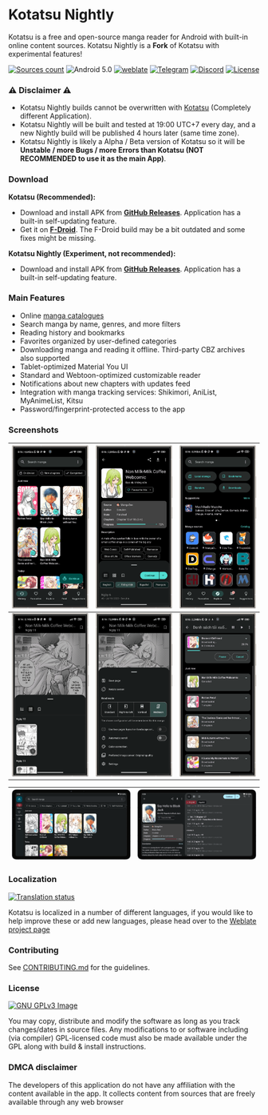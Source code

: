 # Kotatsu Nightly

Kotatsu is a free and open-source manga reader for Android with built-in online content sources. Kotatsu Nightly is a **Fork** of Kotatsu with experimental features!

[![Sources count](https://img.shields.io/badge/dynamic/yaml?url=https%3A%2F%2Fraw.githubusercontent.com%2FKotatsuApp%2Fkotatsu-parsers%2Frefs%2Fheads%2Fmaster%2F.github%2Fsummary.yaml&query=total&label=manga%20sources&color=%23E9321C)](https://github.com/KotatsuApp/kotatsu-parsers) ![Android 5.0](https://img.shields.io/badge/android-5.0+-brightgreen) [![weblate](https://hosted.weblate.org/widgets/kotatsu/-/strings/svg-badge.svg)](https://hosted.weblate.org/engage/kotatsu/) [![Telegram](https://img.shields.io/badge/chat-telegram-60ACFF)](https://t.me/kotatsuapp) [![Discord](https://img.shields.io/discord/898363402467045416?color=5865f2&label=discord)](https://discord.gg/NNJ5RgVBC5) [![License](https://img.shields.io/github/license/KotatsuApp/Kotatsu)](https://github.com/KotatsuApp/Kotatsu/blob/devel/LICENSE)

### ⚠️ Disclaimer ⚠️

- Kotatsu Nightly builds cannot be overwritten with [Kotatsu](https://github.com/KotatsuApp/Kotatsu) (Completely different Application).
- Kotatsu Nightly will be built and tested at 19:00 UTC+7 every day, and a new Nightly build will be published 4 hours later (same time zone).
- Kotatsu Nightly is likely a Alpha / Beta version of Kotatsu so it will be **Unstable / more Bugs / more Errors than Kotatsu (NOT RECOMMENDED to use it as the main App)**.

### Download

**Kotatsu (Recommended):**
- Download and install APK from **[GitHub Releases](https://github.com/KotatsuApp/Kotatsu/releases/latest)**. Application has a built-in self-updating feature.
- Get it on **[F-Droid](https://f-droid.org/packages/org.koitharu.kotatsu)**. The F-Droid build may be a bit outdated and some fixes might be missing.

**Kotatsu Nightly (Experiment, not recommended):**
- Download and install APK from **[GitHub Releases](https://github.com/KotatsuApp/Kotatsu-Nightly/releases/latest)**. Application has a built-in self-updating feature.

### Main Features

* Online [manga catalogues](https://github.com/KotatsuApp/kotatsu-parsers)
* Search manga by name, genres, and more filters
* Reading history and bookmarks
* Favorites organized by user-defined categories
* Downloading manga and reading it offline. Third-party CBZ archives also supported
* Tablet-optimized Material You UI
* Standard and Webtoon-optimized customizable reader
* Notifications about new chapters with updates feed
* Integration with manga tracking services: Shikimori, AniList, MyAnimeList, Kitsu
* Password/fingerprint-protected access to the app

### Screenshots

| ![Screenshot_20200226-210337](https://github.com/KotatsuApp/Kotatsu/raw/devel/metadata/en-US/images/phoneScreenshots/1.png) | ![](https://github.com/KotatsuApp/Kotatsu/raw/devel/metadata/en-US/images/phoneScreenshots/2.png)                           | ![Screenshot_20200226-210232](https://github.com/KotatsuApp/Kotatsu/raw/devel/metadata/en-US/images/phoneScreenshots/3.png) |
|-----------------------------------------------------------------------------------------------------------------------------|-----------------------------------------------------------------------------------------------------------------------------|-----------------------------------------------------------------------------------------------------------------------------|
| ![Screenshot_20200226-210405](https://github.com/KotatsuApp/Kotatsu/raw/devel/metadata/en-US/images/phoneScreenshots/4.png) | ![Screenshot_20200226-210151](https://github.com/KotatsuApp/Kotatsu/raw/devel/metadata/en-US/images/phoneScreenshots/5.png) | ![Screenshot_20200226-210223](https://github.com/KotatsuApp/Kotatsu/raw/devel/metadata/en-US/images/phoneScreenshots/6.png) |

| ![](https://github.com/KotatsuApp/Kotatsu/raw/devel/metadata/en-US/images/tenInchScreenshots/1.png) | ![](https://github.com/KotatsuApp/Kotatsu/raw/devel/metadata/en-US/images/tenInchScreenshots/2.png) |
|-----------------------------------------------------------------------------------------------------|-----------------------------------------------------------------------------------------------------|

### Localization

[<img src="https://hosted.weblate.org/widgets/kotatsu/-/287x66-white.png" alt="Translation status">](https://hosted.weblate.org/engage/kotatsu/)

Kotatsu is localized in a number of different languages, if you would like to help improve these or add new languages,
please head over to the [Weblate project page](https://hosted.weblate.org/engage/kotatsu/)

### Contributing

See [CONTRIBUTING.md](./CONTRIBUTING.md) for the guidelines.

### License

[![GNU GPLv3 Image](https://www.gnu.org/graphics/gplv3-127x51.png)](http://www.gnu.org/licenses/gpl-3.0.en.html)

You may copy, distribute and modify the software as long as you track changes/dates in source files. Any modifications
to or software including (via compiler) GPL-licensed code must also be made available under the GPL along with build &
install instructions.

### DMCA disclaimer

The developers of this application do not have any affiliation with the content available in the app.
It collects content from sources that are freely available through any web browser

